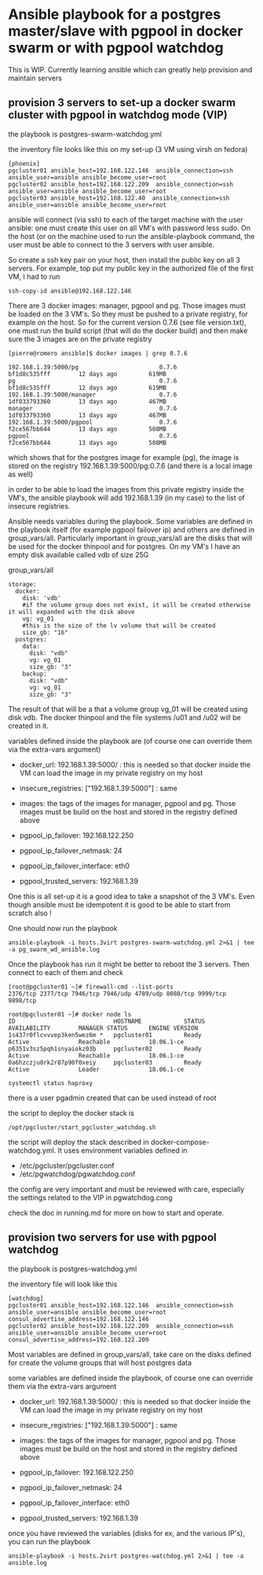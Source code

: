# Ansible playbook for a postgres master/slave with pgpool in docker swarm or with pgpool watchdog

This is WIP. Currently learning ansible which can greatly help provision and maintain servers

## provision 3 servers to set-up a docker swarm cluster with pgpool in watchdog mode (VIP)

the playbook is postgres-swarm-watchdog.yml

the inventory file looks like this on my set-up (3 VM using virsh on fedora)

```
[phoenix]
pgcluster01 ansible_host=192.168.122.146  ansible_connection=ssh ansible_user=ansible ansible_become_user=root
pgcluster02 ansible_host=192.168.122.209  ansible_connection=ssh ansible_user=ansible ansible_become_user=root
pgcluster03 ansible_host=192.168.122.40  ansible_connection=ssh ansible_user=ansible ansible_become_user=root
```

ansible will connect (via ssh) to each of the target machine with the user ansible: one must create this user on all VM's with password less sudo. On the host (or on the machine used to run the ansible-playbook command, the user must be able to connect to the 3 servers with user ansible.

So create a ssh key pair on your host, then install the public key on all 3 servers. For example, top put my public key in the authorized file of the first VM, I had to run
```
ssh-copy-id ansible@192.168.122.146
```

There are 3 docker images: manager, pgpool and pg. Those images must be loaded on the 3 VM's. So they must be pushed to a private registry, for example on the host. So for the current version 0.7.6 (see file version.txt), one must run the build script (that will do the docker build) and then make sure the 3 images are on the private registry

```
[pierre@romero ansible]$ docker images | grep 0.7.6

192.168.1.39:5000/pg                       0.7.6               bf1d8c535fff        12 days ago         619MB
pg                                         0.7.6               bf1d8c535fff        12 days ago         619MB
192.168.1.39:5000/manager                  0.7.6               1df033793360        13 days ago         467MB
manager                                    0.7.6               1df033793360        13 days ago         467MB
192.168.1.39:5000/pgpool                   0.7.6               f2ce567bb644        13 days ago         508MB
pgpool                                     0.7.6               f2ce567bb644        13 days ago         508MB
```

which shows that for the postgres image for example (pg), the image is stored on the registry 192.168.1.39:5000/pg:0.7.6 (and there is a local image as well)

in order to be able to load the images from this private registry inside the VM's, the ansible playbook will add 192.168.1.39 (in my case) to the list of insecure registries.

Ansible needs variables during the playbook. Some variables are defined in the playbook itself (for example pgpool failover ip) and others are defined in group_vars/all. Particularly important in group_vars/all are the disks
that will be used for the docker thinpool and for postgres. On my VM's I have an empty disk available called vdb of size 25G

group_vars/all
```
storage:
  docker:
    disk: 'vdb'
    #if the volume group does not exist, it will be created otherwise it will expanded with the disk above
    vg: vg_01
    #this is the size of the lv volume that will be created
    size_gb: "16"
  postgres:
    data:
      disk: "vdb"
      vg: vg_01
      size_gb: "3"
    backup:
      disk: "vdb"
      vg: vg_01
      size_gb: "3"
```
The result of that will be a that a volume group vg_01 will be created using disk vdb. The docker thinpool and the file systems /u01 and /u02 will be created in it.

variables defined inside the playbook are (of course one can override them via the extra-vars argument)

* docker_url: 192.168.1.39:5000/ : this is needed so that docker inside the VM can load the image in my private registry on my host
* insecure_registries: ["192.168.1.39:5000"] : same
* images: the tags of the images for manager, pgpool and pg. Those images must be build on the host and stored in the registry defined above

* pgpool_ip_failover: 192.168.122.250
* pgpool_ip_failover_netmask: 24
* pgpool_ip_failover_interface: eth0
* pgpool_trusted_servers: 192.168.1.39

One this is all set-up it is a good idea to take a snapshot of the 3 VM's. Even though ansible must be idempotent it is good to be able to start from scratch also !

One should now run the playbook

``` 
ansible-playbook -i hosts.3virt postgres-swarm-watchdog.yml 2>&1 | tee -a pg_swarm_wd_ansible.log
```

Once the playbook has run it might be better to reboot the 3 servers. Then connect to each of them and check

```
[root@pgcluster01 ~]# firewall-cmd --list-ports
2376/tcp 2377/tcp 7946/tcp 7946/udp 4789/udp 8080/tcp 9999/tcp 9898/tcp
```

```
root@pgcluster01 ~]# docker node ls
ID                            HOSTNAME            STATUS              AVAILABILITY        MANAGER STATUS      ENGINE VERSION
1s437r0flcvvvep3ken5wez6m *   pgcluster01         Ready               Active              Reachable           18.06.1-ce
p6351v3sz5pqh1snyaiokz03b     pgcluster02         Ready               Active              Reachable           18.06.1-ce
0a6hzczju8rk2r87p90f0xeiy     pgcluster03         Ready               Active              Leader              18.06.1-ce
```

```
systemctl status haproxy
```

there is a user pgadmin created that can be used instead of root

the script to deploy the docker stack is

```
/opt/pgcluster/start_pgcluster_watchdog.sh
```

the script will deploy the stack described in docker-compose-watchdog.yml. It uses environment variables defined in 

* /etc/pgcluster/pgcluster.conf
* /etc/pgwatchdog/pgwatchdog.conf

the config are very important and must be reviewed with care, especially the settings related to the VIP in pgwatchdog.cong

check the doc in running.md for more on how to start and operate.

## provision two servers for use with pgpool watchdog

the playbook is postgres-watchdog.yml

the inventory file will look like this

```
[watchdog]
pgcluster01 ansible_host=192.168.122.146  ansible_connection=ssh ansible_user=ansible ansible_become_user=root consul_advertise_address=192.168.122.146
pgcluster02 ansible_host=192.168.122.209  ansible_connection=ssh ansible_user=ansible ansible_become_user=root consul_advertise_address=192.168.122.209
```

Most variables are defined in group_vars/all, take care on the disks defined for create the volume groups that will host postgres data

some variables are defined inside the playbook, of course one can override them via the extra-vars argument

* docker_url: 192.168.1.39:5000/ : this is needed so that docker inside the VM can load the image in my private registry on my host
* insecure_registries: ["192.168.1.39:5000"] : same
* images: the tags of the images for manager, pgpool and pg. Those images must be build on the host and stored in the registry defined above

* pgpool_ip_failover: 192.168.122.250
* pgpool_ip_failover_netmask: 24
* pgpool_ip_failover_interface: eth0
* pgpool_trusted_servers: 192.168.1.39

once you have reviewed the variables (disks for ex, and the various IP's), you can run the playbook

``` 
ansible-playbook -i hosts.2virt postgres-watchdog.yml 2>&1 | tee -a ansible.log
``` 
